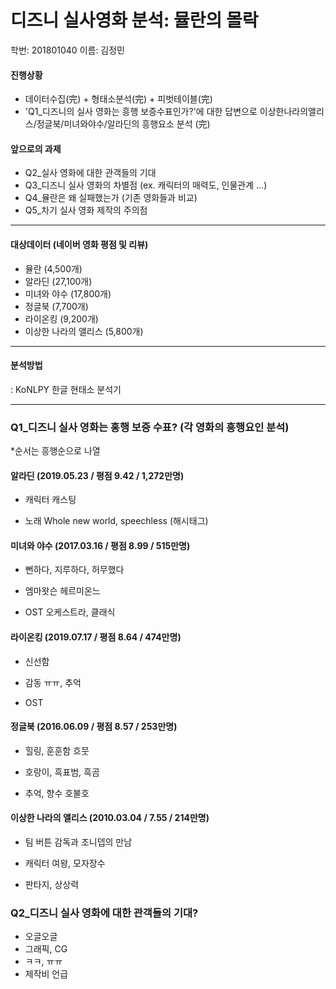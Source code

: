 # 디즈니 실사영화 분석: 뮬란의 몰락

학번: 201801040 이름: 김정민

#### 진행상황
- 데이터수집(完) + 형태소분석(完) + 피벗테이블(完) 
- 'Q1_디즈니의 실사 영화는 흥행 보증수표인가?'에 대한 답변으로 이상한나라의앨리스/정글북/미녀와야수/알라딘의 흥행요소 분석 (完)

#### 앞으로의 과제
- Q2_실사 영화에 대한 관객들의 기대
- Q3_디즈니 실사 영화의 차별점 (ex. 캐릭터의 매력도, 인물관계 ...)
- Q4_뮬란은 왜 실패했는가 (기존 영화들과 비교)
- Q5_차기 실사 영화 제작의 주의점

----------------------------------------------------------------------------------------------

#### 대상데이터 (네이버 영화 평점 및 리뷰)
- 뮬란 (4,500개) 
- 알라딘 (27,100개)
- 미녀와 야수 (17,800개)
- 정글북 (7,700개)
- 라이온킹 (9,200개)
- 이상한 나라의 앨리스 (5,800개)

----------------------------------------------------------------------------------------------

#### 분석방법
: KoNLPY 한글 현태소 분석기

----------------------------------------------------------------------------------------------

### Q1_디즈니 실사 영화는 홍행 보증 수표? (각 영화의 흥행요인 분석)
*순서는 흥행순으로 나열

#### 알라딘 (2019.05.23 / 평점 9.42 / 1,272만명)
- 캐릭터 캐스팅

- 노래
 Whole new world, speechless (해시태그)
 

#### 미녀와 야수 (2017.03.16 / 평점 8.99 / 515만명)
- 뻔하다, 지루하다, 허무했다

- 엠마왓슨
 헤르미온느

- OST
 오케스트라, 클래식

#### 라이온킹 (2019.07.17 / 평점 8.64 / 474만명)
- 신선함

- 감동
 ㅠㅠ, 추억
 
 - OST

#### 정글북 (2016.06.09 / 평점 8.57 / 253만명)
- 힐링, 훈훈함
 흐뭇

- 호랑이, 흑표범, 흑곰

- 추억, 향수
 호불호

#### 이상한 나라의 앨리스 (2010.03.04 / 7.55 / 214만명)
- 팀 버튼 감독과 조니뎁의 만남

- 캐릭터
  여왕, 모자장수
- 판타지, 상상력


### Q2_디즈니 실사 영화에 대한 관객들의 기대?
- 오글오글
- 그래픽, CG
- ㅋㅋ, ㅠㅠ
- 제작비 언급
